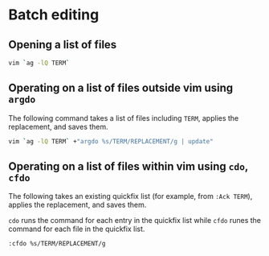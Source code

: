 # Batch editing

## Opening a list of files

```sh
vim `ag -lQ TERM`
```

## Operating on a list of files outside vim using `argdo`

The following command takes a list of files including `TERM`, applies the replacement, and saves them.

```sh
vim `ag -lQ TERM` +"argdo %s/TERM/REPLACEMENT/g | update"
```

## Operating on a list of files within vim using `cdo`, `cfdo`

The following takes an existing quickfix list (for example, from `:Ack TERM`), applies the replacement, and saves them.

`cdo` runs the command for each entry in the quickfix list while `cfdo` runes the command for each file in the quickfix list.

```sh
:cfdo %s/TERM/REPLACEMENT/g
```
